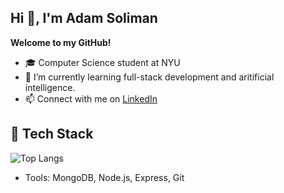## Hi 👋, I'm Adam Soliman

**Welcome to my GitHub!**

- 🎓 Computer Science student at NYU  
- 🌱 I’m currently learning full-stack development and aritificial intelligence.
- 📫 Connect with me on [LinkedIn](https://www.linkedin.com/in/adam-soliman-71256b291/)

## 🔧 Tech Stack
![Top Langs](https://github-readme-stats.vercel.app/api/top-langs/?username=adamsolimancs&layout=compact)
- Tools: MongoDB, Node.js, Express, Git
